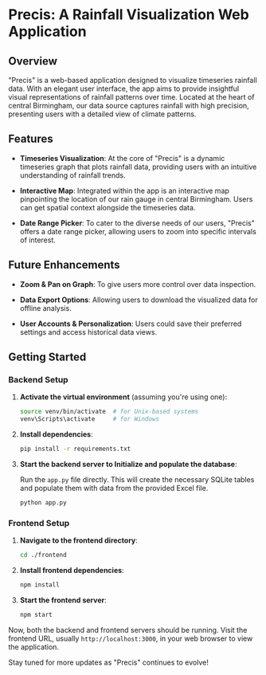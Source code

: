 # Precis: A Rainfall Visualization Web Application

## Overview

"Precis" is a web-based application designed to visualize timeseries rainfall data. With an elegant user interface, the app aims to provide insightful visual representations of rainfall patterns over time. Located at the heart of central Birmingham, our data source captures rainfall with high precision, presenting users with a detailed view of climate patterns.

## Features

- **Timeseries Visualization**: At the core of "Precis" is a dynamic timeseries graph that plots rainfall data, providing users with an intuitive understanding of rainfall trends.
  
- **Interactive Map**: Integrated within the app is an interactive map pinpointing the location of our rain gauge in central Birmingham. Users can get spatial context alongside the timeseries data.
  
- **Date Range Picker**: To cater to the diverse needs of our users, "Precis" offers a date range picker, allowing users to zoom into specific intervals of interest.

## Future Enhancements

- **Zoom & Pan on Graph**: To give users more control over data inspection.
  
- **Data Export Options**: Allowing users to download the visualized data for offline analysis.

- **User Accounts & Personalization**: Users could save their preferred settings and access historical data views.

## Getting Started

### Backend Setup

1. **Activate the virtual environment** (assuming you're using one):

   ```bash
   source venv/bin/activate  # for Unix-based systems
   venv\Scripts\activate     # for Windows
   ```

2. **Install dependencies**:

   ```bash
   pip install -r requirements.txt
   ```

3. **Start the backend server to Initialize and populate the database**:

   Run the `app.py` file directly. This will create the necessary SQLite tables and populate them with data from the provided Excel file.

   ```bash
   python app.py
   ```

### Frontend Setup

1. **Navigate to the frontend directory**:

   ```bash
   cd ./frontend
   ```

2. **Install frontend dependencies**:

   ```bash
   npm install
   ```

3. **Start the frontend server**:

   ```bash
   npm start
   ```

Now, both the backend and frontend servers should be running. Visit the frontend URL, usually `http://localhost:3000`, in your web browser to view the application.


Stay tuned for more updates as "Precis" continues to evolve!